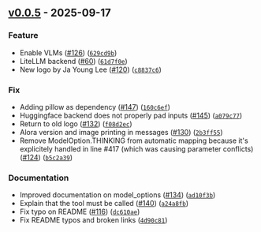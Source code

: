 ## [v0.0.5](https://github.com/generative-computing/mellea/releases/tag/v0.0.5) - 2025-09-17

### Feature

* Enable VLMs ([#126](https://github.com/generative-computing/mellea/issues/126)) ([`629cd9b`](https://github.com/generative-computing/mellea/commit/629cd9be8ab5ee4227eb662ac5f73bc0c42e668c))
* LiteLLM backend ([#60](https://github.com/generative-computing/mellea/issues/60)) ([`61d7f0e`](https://github.com/generative-computing/mellea/commit/61d7f0e2e9f5e8cc756a294b0580d27ccce2aaf6))
* New logo by Ja Young Lee ([#120](https://github.com/generative-computing/mellea/issues/120)) ([`c8837c6`](https://github.com/generative-computing/mellea/commit/c8837c695e2d6a693a441e3fc9e1fabe231b11f0))

### Fix

* Adding pillow as dependency ([#147](https://github.com/generative-computing/mellea/issues/147)) ([`160c6ef`](https://github.com/generative-computing/mellea/commit/160c6ef92fc5ca352de9daa066e6f0eda426f3d9))
* Huggingface backend does not properly pad inputs ([#145](https://github.com/generative-computing/mellea/issues/145)) ([`a079c77`](https://github.com/generative-computing/mellea/commit/a079c77d17f250faaafb0cd9bcc83972c2186683))
* Return to old logo ([#132](https://github.com/generative-computing/mellea/issues/132)) ([`f08d2ec`](https://github.com/generative-computing/mellea/commit/f08d2ec8af680ffee004ba436123a013efae7063))
* Alora version and image printing in messages ([#130](https://github.com/generative-computing/mellea/issues/130)) ([`2b3ff55`](https://github.com/generative-computing/mellea/commit/2b3ff55fcfb61ef30a26365b9497b31df7339226))
* Remove ModelOption.THINKING from automatic mapping because it's explicitely handled in line #417 (which was causing parameter conflicts) ([#124](https://github.com/generative-computing/mellea/issues/124)) ([`b5c2a39`](https://github.com/generative-computing/mellea/commit/b5c2a394e3bc62961a55310aeb5944238791dbc1))

### Documentation

* Improved documentation on model_options ([#134](https://github.com/generative-computing/mellea/issues/134)) ([`ad10f3b`](https://github.com/generative-computing/mellea/commit/ad10f3bc57a6cf68777c1f78b774414935f47a92))
* Explain that the tool must be called ([#140](https://github.com/generative-computing/mellea/issues/140)) ([`a24a8fb`](https://github.com/generative-computing/mellea/commit/a24a8fbd68b986496b563a74414f3fb8b1f02355))
* Fix typo on README ([#116](https://github.com/generative-computing/mellea/issues/116)) ([`dc610ae`](https://github.com/generative-computing/mellea/commit/dc610ae427f2b18008c537ea1737130e1f062a78))
* Fix README typos and broken links ([`4d90c81`](https://github.com/generative-computing/mellea/commit/4d90c81ea916d8f38da11182f88154219181fdd1))
